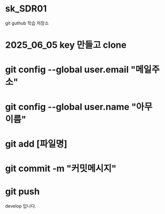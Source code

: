 # sk_SDR01
git guthub 학습 저장소
# 2025_06_05 key 만들고 clone


# git config --global user.email "메일주소"
# git config --global user.name "아무 이름"
# git add [파일명]
# git commit -m "커밋메시지"
# git push


develop 입니다.
